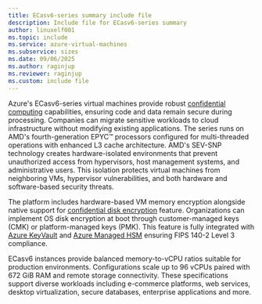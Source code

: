 ```yaml
---
title: ECasv6-series summary include file
description: Include file for ECasv6-series summary
author: linuxelf001
ms.topic: include
ms.service: azure-virtual-machines
ms.subservice: sizes
ms.date: 09/06/2025
ms.author: raginjup
ms.reviewer: raginjup
ms.custom: include file
---
```


Azure's ECasv6-series virtual machines provide robust [confidential computing](/azure/confidential-computing/confidential-vm-overview) capabilities, ensuring code and data remain secure during processing. Companies can migrate sensitive workloads to cloud infrastructure without modifying existing applications. The series runs on AMD's fourth-generation EPYC™ processors configured for multi-threaded operations with enhanced L3 cache architecture.
AMD's SEV-SNP technology creates hardware-isolated environments that prevent unauthorized access from hypervisors, host management systems, and administrative users. This isolation protects virtual machines from neighboring VMs, hypervisor vulnerabilities, and both hardware and software-based security threats.

The platform includes hardware-based VM memory encryption alongside native support for [confidential disk encryption](/azure/virtual-machines/disk-encryption-overview) feature. Organizations can implement OS disk encryption at boot through customer-managed keys (CMK) or platform-managed keys (PMK). This feature is fully integrated with [Azure KeyVault](/azure/key-vault/general/overview) and [Azure Managed HSM](/azure/key-vault/managed-hsm/overview) ensuring FIPS 140-2 Level 3 compliance.

ECasv6 instances provide balanced memory-to-vCPU ratios suitable for production environments. Configurations scale up to 96 vCPUs paired with 672 GiB RAM and remote storage connectivity. These specifications support diverse workloads including e-commerce platforms, web services, desktop virtualization, secure databases, enterprise applications and more.
